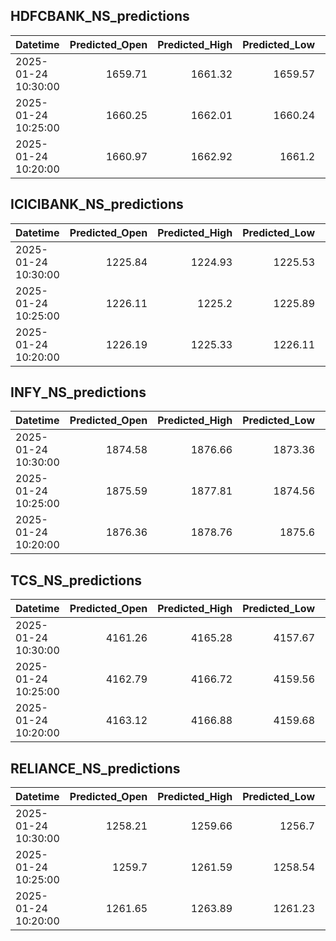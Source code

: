 ## HDFCBANK_NS_predictions
| Datetime            |   Predicted_Open |   Predicted_High |   Predicted_Low |   Predicted_Close |   Predicted_Volume |
|:--------------------|-----------------:|-----------------:|----------------:|------------------:|-------------------:|
| 2025-01-24 10:30:00 |          1659.71 |          1661.32 |         1659.57 |           1659.97 |             151425 |
| 2025-01-24 10:25:00 |          1660.25 |          1662.01 |         1660.24 |           1660.89 |             148021 |
| 2025-01-24 10:20:00 |          1660.97 |          1662.92 |         1661.2  |           1661.5  |             168182 |

## ICICIBANK_NS_predictions
| Datetime            |   Predicted_Open |   Predicted_High |   Predicted_Low |   Predicted_Close |   Predicted_Volume |
|:--------------------|-----------------:|-----------------:|----------------:|------------------:|-------------------:|
| 2025-01-24 10:30:00 |          1225.84 |          1224.93 |         1225.53 |           1225.87 |            92819.1 |
| 2025-01-24 10:25:00 |          1226.11 |          1225.2  |         1225.89 |           1226.33 |            90927.6 |
| 2025-01-24 10:20:00 |          1226.19 |          1225.33 |         1226.11 |           1226.58 |            92399.5 |

## INFY_NS_predictions
| Datetime            |   Predicted_Open |   Predicted_High |   Predicted_Low |   Predicted_Close |   Predicted_Volume |
|:--------------------|-----------------:|-----------------:|----------------:|------------------:|-------------------:|
| 2025-01-24 10:30:00 |          1874.58 |          1876.66 |         1873.36 |           1874.48 |            45821.5 |
| 2025-01-24 10:25:00 |          1875.59 |          1877.81 |         1874.56 |           1875.89 |            50070.6 |
| 2025-01-24 10:20:00 |          1876.36 |          1878.76 |         1875.6  |           1877.08 |            54326.6 |

## TCS_NS_predictions
| Datetime            |   Predicted_Open |   Predicted_High |   Predicted_Low |   Predicted_Close |   Predicted_Volume |
|:--------------------|-----------------:|-----------------:|----------------:|------------------:|-------------------:|
| 2025-01-24 10:30:00 |          4161.26 |          4165.28 |         4157.67 |           4159.88 |            18469.3 |
| 2025-01-24 10:25:00 |          4162.79 |          4166.72 |         4159.56 |           4161.26 |            19530.5 |
| 2025-01-24 10:20:00 |          4163.12 |          4166.88 |         4159.68 |           4161.9  |            19704.9 |

## RELIANCE_NS_predictions
| Datetime            |   Predicted_Open |   Predicted_High |   Predicted_Low |   Predicted_Close |   Predicted_Volume |
|:--------------------|-----------------:|-----------------:|----------------:|------------------:|-------------------:|
| 2025-01-24 10:30:00 |          1258.21 |          1259.66 |         1256.7  |           1257.47 |             157691 |
| 2025-01-24 10:25:00 |          1259.7  |          1261.59 |         1258.54 |           1259.3  |             174645 |
| 2025-01-24 10:20:00 |          1261.65 |          1263.89 |         1261.23 |           1261.79 |             179055 |

